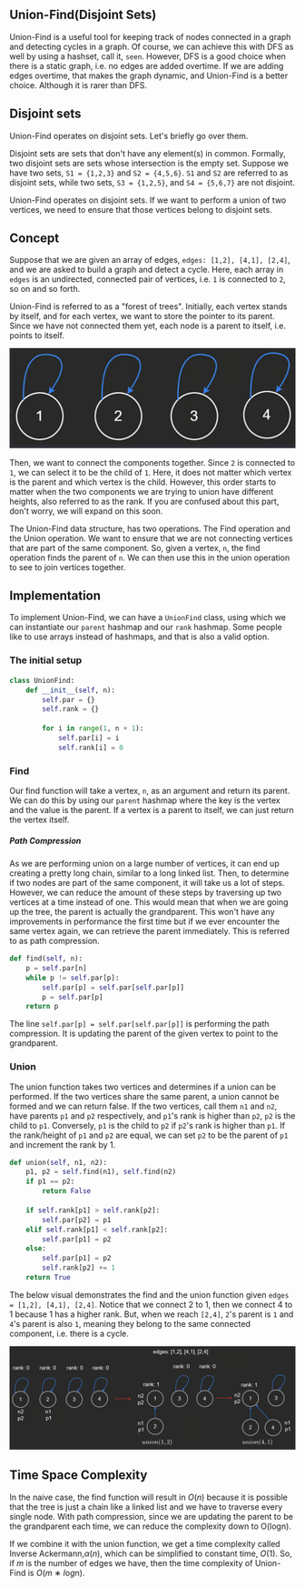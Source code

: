 ## Union-Find(Disjoint Sets)

Union-Find is a useful tool for keeping track of nodes connected in a graph and detecting cycles in a graph. Of course, we can achieve this with DFS as well by using a hashset, call it, `seen`. However, DFS is a good choice when there is a static graph, i.e. no edges are added overtime. If we are adding edges overtime, that makes the graph dynamic, and Union-Find is a better choice. Although it is rarer than DFS.

## Disjoint sets

Union-Find operates on disjoint sets. Let's briefly go over them.

Disjoint sets are sets that don't have any element(s) in common. Formally, two disjoint sets are sets whose intersection is the empty set. Suppose we have two sets, `S1 = {1,2,3}` and `S2 = {4,5,6}`. `S1` and `S2` are referred to as disjoint sets, while two sets, `S3 = {1,2,5}`, and `S4 = {5,6,7}` are not disjoint.

Union-Find operates on disjoint sets. If we want to perform a union of two vertices, we need to ensure that those vertices belong to disjoint sets.

## Concept

Suppose that we are given an array of edges, `edges: [1,2], [4,1], [2,4]`, and we are asked to build a graph and detect a cycle. Here, each array in `edges` is an undirected, connected pair of vertices, i.e. `1` is connected to `2`, so on and so forth.

Union-Find is referred to as a "forest of trees". Initially, each vertex stands by itself, and for each vertex, we want to store the pointer to its parent. Since we have not connected them yet, each node is a parent to itself, i.e. points to itself.

![Union-Find-1](https://github.com/WhosthatAoli/Algorithms/blob/main/images/Trees/Union-Find-1.png)

Then, we want to connect the components together. Since `2` is connected to `1`, we can select it to be the child of `1`. Here, it does not matter which vertex is the parent and which vertex is the child. However, this order starts to matter when the two components we are trying to union have different heights, also referred to as the rank. If you are confused about this part, don't worry, we will expand on this soon.

The Union-Find data structure, has two operations. The Find operation and the Union operation. We want to ensure that we are not connecting vertices that are part of the same component. So, given a vertex, `n`, the find operation finds the parent of `n`. We can then use this in the union operation to see to join vertices together.



## Implementation

To implement Union-Find, we can have a `UnionFind` class, using which we can instantiate our `parent` hashmap and our `rank` hashmap. Some people like to use arrays instead of hashmaps, and that is also a valid option.

### The initial setup

```python
class UnionFind:
    def __init__(self, n):
        self.par = {}
        self.rank = {}

        for i in range(1, n + 1):
            self.par[i] = i
            self.rank[i] = 0
```

### Find

Our find function will take a vertex, `n`, as an argument and return its parent. We can do this by using our `parent` hashmap where the key is the vertex and the value is the parent. If a vertex is a parent to itself, we can just return the vertex itself.

##### Path Compression

As we are performing union on a large number of vertices, it can end up creating a pretty long chain, similar to a long linked list. Then, to determine if two nodes are part of the same component, it will take us a lot of steps. However, we can reduce the amount of these steps by traversing up two vertices at a time instead of one. This would mean that when we are going up the tree, the parent is actually the grandparent. This won't have any improvements in performance the first time but if we ever encounter the same vertex again, we can retrieve the parent immediately. This is referred to as path compression.

```python
def find(self, n):
    p = self.par[n]
    while p != self.par[p]:
        self.par[p] = self.par[self.par[p]]
        p = self.par[p]
    return p
```

The line `self.par[p] = self.par[self.par[p]]` is performing the path compression. It is updating the parent of the given vertex to point to the grandparent.

### Union

The union function takes two vertices and determines if a union can be performed. If the two vertices share the same parent, a union cannot be formed and we can return false. If the two vertices, call them `n1` and `n2`, have parents `p1` and `p2` respectively, and `p1`'s rank is higher than `p2`, `p2` is the child to `p1`. Conversely, `p1` is the child to `p2` if `p2`'s rank is higher than `p1`. If the rank/height of `p1` and `p2` are equal, we can set `p2` to be the parent of `p1` and increment the rank by 1.

```python
def union(self, n1, n2):
    p1, p2 = self.find(n1), self.find(n2)
    if p1 == p2:
        return False

    if self.rank[p1] > self.rank[p2]:
        self.par[p2] = p1
    elif self.rank[p1] < self.rank[p2]:
        self.par[p1] = p2
    else:
        self.par[p1] = p2
        self.rank[p2] += 1
    return True
```

The below visual demonstrates the find and the union function given `edges = [1,2], [4,1], [2,4]`. Notice that we connect 2 to 1, then we connect 4 to 1 because 1 has a higher rank. But, when we reach `[2,4]`, `2`'s parent is `1` and `4`'s parent is also `1`, meaning they belong to the same connected component, i.e. there is a cycle.

![Union-Find-2](https://github.com/WhosthatAoli/Algorithms/blob/main/images/Trees/Union-Find-2.png)

## Time Space Complexity

In the naive case, the find function will result in *O*(*n*) because it is possible that the tree is just a chain like a linked list and we have to traverse every single node. With path compression, since we are updating the parent to be the grandparent each time, we can reduce the complexity down to O(logn).

If we combine it with the union function, we get a time complexity called Inverse Ackermann,*α*(*n*), which can be simplified to constant time, *O*(1). So, if *m* is the number of edges we have, then the time complexity of Union-Find is *O*(*m* ∗ *l*o*g*n).

